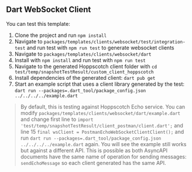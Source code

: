 ## Dart WebSocket Client

You can test this template:
1. Clone the project and run `npm install`
2. Navigate to `packages/templates/clients/websocket/test/integration-test` and run test with `npm run test` to generate websocket clients
3. Navigate to `packages/templates/clients/websocket/dart`
4. Install with `npm install` and run test with `npm run test`
5. Navigate to the generated Hoppscotch client folder with `cd test/temp/snapshotTestResult/custom_client_hoppscotch`
6. Install dependencies of the generated client: `dart pub get`
7. Start an example script that uses a client library generated by the test: `dart run --packages=.dart_tool/package_config.json ../../../../example.dart`

> By default, this is testing against Hoppscotch Echo service. You can modify `packages/templates/clients/websocket/dart/example.dart` and change first line to `import 'test/temp/snapshotTestResult/client_postman/client.dart';` and line 15 `final wsClient = PostmanEchoWebSocketClientClient();` and run `dart run --packages=.dart_tool/package_config.json ../../../../example.dart` again. You will see the example still works but against a different API. This is possible as both AsyncAPI documents have the same name of operation for sending messages: `sendEchoMessage` so each client generated has the same API.
